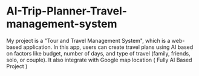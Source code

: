 # AI-Trip-Planner-Travel-management-system
My project is a "Tour and Travel Management System", which is a web-based application. In this app, users can create travel plans using AI based on factors like budget, number of days, and type of travel (family, friends, solo, or couple). It also integrate with  Google map location ( Fully AI Based Project ) 
